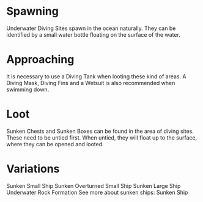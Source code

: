 # Spawning

 
Underwater Diving Sites spawn in the ocean naturally. They can be identified by a small water bottle floating on the surface of the water. 
# Approaching

It is necessary to use a Diving Tank when looting these kind of areas. A Diving Mask, Diving Fins and a Wetsuit is also recommended when swimming down.
# Loot

Sunken Chests and Sunken Boxes can be found in the area of diving sites. These need to be untied first. When untied, they will float up to the surface, where they can be opened and looted.
 
# Variations

Sunken Small Ship
Sunken Overturned Small Ship
Sunken Large Ship
Underwater Rock Formation
See more about sunken ships: Sunken Ship
